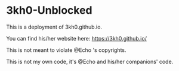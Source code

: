 # 3kh0-Unblocked

This is a deployment of 3kh0.github.io.

You can find his/her website here:
https://3kh0.github.io/

This is not meant to violate @Echo 's copyrights.

This is not my own code, it's @Echo and his/her companions' code.
